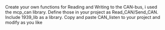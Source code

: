 Create your own functions for Reading and Writing to the CAN-bus, i used the mcp_can library. 
Define those in your project as Read_CAN/Send_CAN.
Include 1939_lib as a library.
Copy and paste CAN_listen to your project and modify as you like
